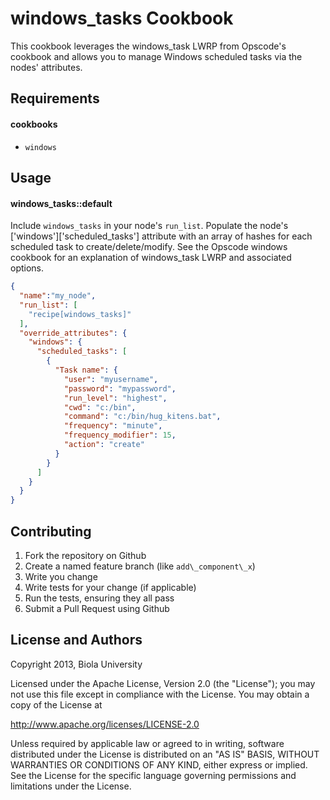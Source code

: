 windows\_tasks Cookbook
======================
This cookbook leverages the windows\_task LWRP from Opscode's cookbook and allows you to manage Windows scheduled tasks via the nodes' attributes.

Requirements
------------
#### cookbooks
- `windows`

Usage
-----
#### windows\_tasks::default
Include `windows_tasks` in your node's `run_list`. Populate the node's \['windows'\]\['scheduled\_tasks'\] attribute with an array of hashes for each scheduled task to create/delete/modify. See the Opscode windows cookbook for an explanation of windows\_task LWRP and associated options.

```json
{
  "name":"my_node",
  "run_list": [
    "recipe[windows_tasks]"
  ],
  "override_attributes": {
    "windows": {
      "scheduled_tasks": [
        {
          "Task name": {
            "user": "myusername",
            "password": "mypassword",
            "run_level": "highest",
            "cwd": "c:/bin",
            "command": "c:/bin/hug_kitens.bat",
            "frequency": "minute",
            "frequency_modifier": 15,
            "action": "create"
          }
        }
      ]
    }
  }
}
```

Contributing
------------
1. Fork the repository on Github
2. Create a named feature branch (like `add\_component\_x`)
3. Write you change
4. Write tests for your change (if applicable)
5. Run the tests, ensuring they all pass
6. Submit a Pull Request using Github

License and Authors
-------------------
 Copyright 2013, Biola University 

 Licensed under the Apache License, Version 2.0 (the "License");
 you may not use this file except in compliance with the License.
 You may obtain a copy of the License at

 http://www.apache.org/licenses/LICENSE-2.0

 Unless required by applicable law or agreed to in writing, software
 distributed under the License is distributed on an "AS IS" BASIS,
 WITHOUT WARRANTIES OR CONDITIONS OF ANY KIND, either express or implied.
 See the License for the specific language governing permissions and
 limitations under the License.

